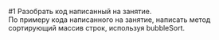 #1
Разобрать код написанный на занятие.  
По примеру кода написанного на занятие, написать метод сортирующий массив строк, используя bubbleSort. 
